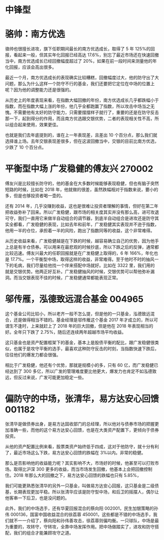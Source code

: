 # 中锋型

# 骆帅：南方优选

骆帅也很擅长进攻，旗下任职期间最长的南方优选成长，取得了 5 年 125%的回报，看起来一般，但其实年化回报已经高达 17.6%，别忘了最近市场还在快速回撤当中，南方优选成长已经回撤幅度超过了 20%，如果在前一段时间来测量他的年化回报，应该会高出很多。

最近一个月，南方优选成长的表现确实比较糟糕，回撤幅度过大，他的防守出了大问题，那么为什么这样一个防守不行的基金，我们还要把它定位在中场的位置上呢？因为他的调整能力还是很强的。

从历史上的年度表现来看，在指数大幅回撤的年份，南方优选成长几乎都跌幅小于指数，而在指数大幅上涨的年份，他几乎全都跑赢了指数，所以攻击中场当之无愧。不需要他有太好的防守能力，只需要摆摆样子就行了，重要的还是在防守反击那一下，起到得分的作用，而且南方优选跟交银优势，二者的表现相关性不高，所以组合起来使用，效果更佳。

也就是我们去年底提到的，谁在上一年表现差，且差出 10 个百分点，那么我们就选择谁上场。去年交银表现差很多，但在这波回撤当中，交银的目前比南方优选，少跌了 10 个百分点。

# 平衡型中场 广发稳健的傅友兴 270002

傅友兴是比较擅长防守的，他的基金在大多数时候能够表现稳健，但也有脑子突然短路的时候，比如在 2018 年，他就做的很差，虽然跌幅相对于指数来说，要小的多，但是也够投资者喝一壶的。

还有 2014 年，几乎没赚到收益，这也是很难让投资者理解的事情，但好在第二年把收益弥补了回来。所以广发稳健，跟市场的相关度其实并没有那么高，进可攻退可守，我们一直用它来做半自动组合的调节器，到底半自动组合是进攻还是防守其实全都看，广发稳健的表现，比如去年和前年，广发稳健其实表现并不逊于指数，他用一半的仓位，承担着一半的风险，跑出了指数同等的收益，这个非常难得。

从历史收益来看，广发稳健越是在下跌的时候，越容易确立自己的优势，因为他手上总是有半仓债券。可以用来在最悲观的时候抄底，所以下跌之后的反弹，通常都比较迅速。傅友兴最大的任职回报就是在广发稳健上取得的，6 年 166%，年化也是 17.7%。一个平衡型中场，取得这样的收益，非常难得。至于他时不时的抽风一下的毛病，我们尽量给他找一个伴来搭配中场就好。比如在 3322 里，我们用的就是交银优势。他两正好互补。广发稳健抽风的时候，交银优势可以帮他弥补漏洞。而当交银表现不佳的时候，广发稳健通常都能表现正常。

# 邬传雁，泓德致远混合基金 004965

这个基金公司比较小，所以老齐一般不怎么提，但是他的一只基金，泓德致远混合，还是做得相当不错的。基金经理是邬传雁这个基金 2017 年才成立的，所以可谓生不逢时，上来就赶上了 2018 年的巨大回撤，但是他在 2018 年表现相当的好。全年只下跌了 2.75%，随后还连续两年超越市场平均收益。

这只基金也是资产配置框架下的基金，基本上是股债平衡的配比，跟广发稳健很类似，也属于是攻守平衡的选手，最喜欢这种防守反击的时刻，当指数快速下跌后，往往他们的爆发力都会很强。

相比于广发稳健，他还有个优势，那就是规模小的多，只有 60 亿，而广发稳健已经达到了 300 多亿，所以广发的管理难度要比他更大，爆发力也肯定不如泓德致远，但反过来说，广发可能更加稳定一些。

# 偏防守的中场，张清华，易方达安心回馈 001182

张清华是做债券出身，是易方达固收部门的总经理，所以他对与债券市场的把握更加准确一些，而他的这个易方达安心回馈，也是在大类资产配置下，更倾向于债券投资。

从他的资产配置比例来看，股票类资产始终低于四成，这对于他防守，就十分有利了，最近市场这么下跌，易方达安心回馈的跌幅在 3%以内。非常的稳健。

那么是否影响他的收益能力呢？其实影响不大，市场好的时候，他甚至可以打败市场。取得比沪深 300 更多的收益，而当市场发生回撤，他基本上会把回撤控制住。2018 年那么大的回撤之下，易方达安心回馈的跌幅也只有 5.85%，

我们可能更熟悉张清华的另外一只基金，叫做易方达安心回报，这只基金是二级债基，长期表现更加平稳。所以张清华应该是防守型中场，和后卫的摇摆人，偶尔让他客串一下后卫，也是没问题的。

此外，我们的中场选手，还有华夏回报混合的蔡向阳 002001，民生加银策略的孙伟 000136，国富中国收益混合的徐荔蓉 450001，这些都是不错的中场选手，我们就不一一介绍了，蔡向阳和孙伟善攻击，徐荔蓉则偏均衡。一只球队，中场是最为重要的，攻转守，守转攻，全靠中场发挥作用。把中场做踏实了，进攻和防守搭配，我们的组合才能兼顾攻守之道。
